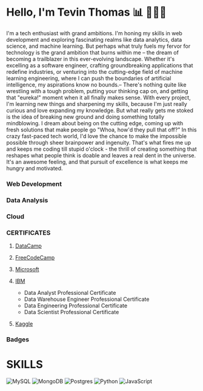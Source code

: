 
# Hello, I'm Tevin Thomas 📊 🧑🏾‍💻

I'm a tech enthusiast with grand ambitions. I'm honing my skills in web development and exploring fascinating realms like data analytics, data science, and machine learning. But perhaps what truly fuels my fervor for technology is the grand ambition that burns within me – the dream of becoming a trailblazer in this ever-evolving landscape. Whether it's excelling as a software engineer, crafting groundbreaking applications that redefine industries, or venturing into the cutting-edge field of machine learning engineering, where I can push the boundaries of artificial intelligence, my aspirations know no bounds.– There's nothing quite like wrestling with a tough problem, putting your thinking cap on, and getting that "eureka!" moment when it all finally makes sense. With every project, I'm learning new things and sharpening my skills, because I'm just really curious and love expanding my knowledge. But what really gets me stoked is the idea of breaking new ground and doing something totally mindblowing. I dream about being on the cutting edge, coming up with fresh solutions that make people go "Whoa, how'd they pull that off?" In this crazy fast-paced tech world, I'd love the chance to make the impossible possible through sheer brainpower and ingenuity.
That's what fires me up and keeps me coding till stupid o'clock - the thrill of creating something that reshapes what people think is doable and leaves a real dent in the universe. It's an awesome feeling, and that pursuit of excellence is what keeps me hungry and motivated.

### Web Development

### Data Analysis

### Cloud 

### CERTIFICATES 

 1) [DataCamp]()
 2) [FreeCodeCamp]()
 3) [Microsoft]()
 4) [IBM]()
    - Data Analyst Professional Certificate
    - Data Warehouse Engineer Professional Certificate
    - Data Engineering Professional Certificate
    - Data Scientist Professional
Certificate
    
 6) [Kaggle]()

### Badges 


 
# SKILLS

![MySQL](https://img.shields.io/badge/mysql-%2300f.svg?style=for-the-badge&logo=mysql&logoColor=white)
![MongoDB](https://img.shields.io/badge/MongoDB-%234ea94b.svg?style=for-the-badge&logo=mongodb&logoColor=white)
![Postgres](https://img.shields.io/badge/postgres-%23316192.svg?style=for-the-badge&logo=postgresql&logoColor=white)
![Python](https://img.shields.io/badge/python-3670A0?style=for-the-badge&logo=python&logoColor=ffdd54)
![JavaScript](https://img.shields.io/badge/javascript-%23323330.svg?style=for-the-badge&logo=javascript&logoColor=%23F7DF1E)


